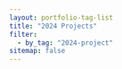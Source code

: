 ```yaml
---
layout: portfolio-tag-list
title: "2024 Projects"
filter:
  - by_tag: "2024-project"
sitemap: false
---
```

